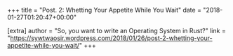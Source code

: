 +++
title = "Post. 2: Whetting Your Appetite While You Wait"
date = "2018-01-27T01:20:47+00:00"

[extra]
author = "So, you want to write an Operating System in Rust?"
link = "https://sywtwaosir.wordpress.com/2018/01/26/post-2-whetting-your-appetite-while-you-wait/"
+++
